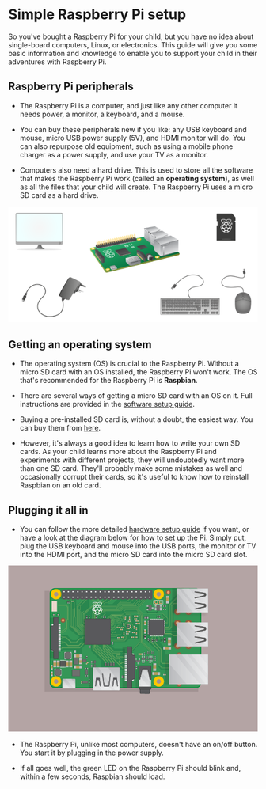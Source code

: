 # Simple Raspberry Pi setup

So you've bought a Raspberry Pi for your child, but you have no idea about single-board computers, Linux, or electronics. This guide will give you some basic information and knowledge to enable you to support your child in their adventures with Raspberry Pi.

## Raspberry Pi peripherals

- The Raspberry Pi is a computer, and just like any other computer it needs power, a monitor, a keyboard, and a mouse.

- You can buy these peripherals new if you like: any USB keyboard and mouse, micro USB power supply (5V), and HDMI monitor will do. You can also repurpose old equipment, such as using a mobile phone charger as a power supply, and use your TV as a monitor.

- Computers also need a hard drive. This is used to store all the software that makes the Raspberry Pi work (called an **operating system**), as well as all the files that your child will create. The Raspberry Pi uses a micro SD card as a hard drive.

![](images/all-the-things.png)

## Getting an operating system

- The operating system (OS) is crucial to the Raspberry Pi. Without a micro SD card with an OS installed, the Raspberry Pi won't work. The OS that's recommended for the Raspberry Pi is **Raspbian**.

- There are several ways of getting a micro SD card with an OS on it. Full instructions are provided in the [software setup guide](https://www.raspberrypi.org/learning/help-software-guide).

- Buying a pre-installed SD card is, without a doubt, the easiest way. You can buy them from [here](http://uk.rs-online.com/web/c/computing-peripherals/data-storage-memory/secure-digital-cards/?searchTerm=noobs).

- However, it's always a good idea to learn how to write your own SD cards. As your child learns more about the Raspberry Pi and experiments with different projects, they will undoubtedly want more than one SD card. They'll probably make some mistakes as well and occasionally corrupt their cards, so it's useful to know how to reinstall Raspbian on an old card.

## Plugging it all in

- You can follow the more detailed [hardware setup guide](https://www.raspberrypi.org/learning/help-hardware-guide) if you want, or have a look at the diagram below for how to set up the Pi. Simply put, plug the USB keyboard and mouse into the USB ports, the monitor or TV into the HDMI port, and the micro SD card into the micro SD card slot.

![](images/plug-in.gif)

- The Raspberry Pi, unlike most computers, doesn't have an on/off button. You start it by plugging in the power supply.

- If all goes well, the green LED on the Raspberry Pi should blink and, within a few seconds, Raspbian should load.
